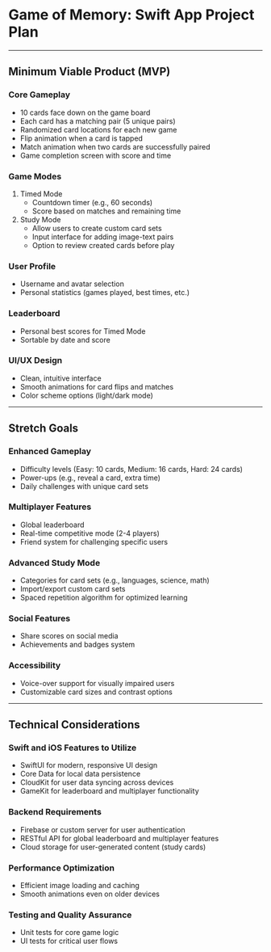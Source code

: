# Game of Memory: Swift App Project Plan
---
## Minimum Viable Product (MVP)

### Core Gameplay

- 10 cards face down on the game board
- Each card has a matching pair (5 unique pairs)
- Randomized card locations for each new game
- Flip animation when a card is tapped
- Match animation when two cards are successfully paired
- Game completion screen with score and time

### Game Modes

1. Timed Mode
    - Countdown timer (e.g., 60 seconds)
    - Score based on matches and remaining time
2. Study Mode
    - Allow users to create custom card sets
    - Input interface for adding image-text pairs
    - Option to review created cards before play

### User Profile

- Username and avatar selection
- Personal statistics (games played, best times, etc.)

### Leaderboard

- Personal best scores for Timed Mode
- Sortable by date and score

### UI/UX Design

- Clean, intuitive interface
- Smooth animations for card flips and matches
- Color scheme options (light/dark mode)

---

## Stretch Goals

### Enhanced Gameplay

- Difficulty levels (Easy: 10 cards, Medium: 16 cards, Hard: 24 cards)
- Power-ups (e.g., reveal a card, extra time)
- Daily challenges with unique card sets

### Multiplayer Features

- Global leaderboard
- Real-time competitive mode (2-4 players)
- Friend system for challenging specific users

### Advanced Study Mode

- Categories for card sets (e.g., languages, science, math)
- Import/export custom card sets
- Spaced repetition algorithm for optimized learning

### Social Features

- Share scores on social media
- Achievements and badges system

### Accessibility

- Voice-over support for visually impaired users
- Customizable card sizes and contrast options

---

## Technical Considerations

### Swift and iOS Features to Utilize

- SwiftUI for modern, responsive UI design
- Core Data for local data persistence
- CloudKit for user data syncing across devices
- GameKit for leaderboard and multiplayer functionality

### Backend Requirements

- Firebase or custom server for user authentication
- RESTful API for global leaderboard and multiplayer features
- Cloud storage for user-generated content (study cards)

### Performance Optimization

- Efficient image loading and caching
- Smooth animations even on older devices

### Testing and Quality Assurance

- Unit tests for core game logic
- UI tests for critical user flows
